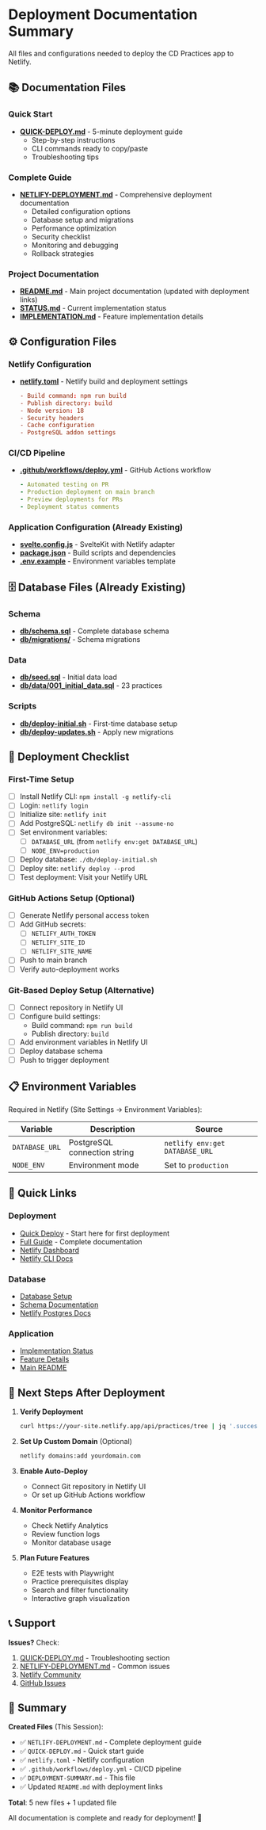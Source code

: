# Deployment Documentation Summary

All files and configurations needed to deploy the CD Practices app to Netlify.

## 📚 Documentation Files

### Quick Start
- **[QUICK-DEPLOY.md](./QUICK-DEPLOY.md)** - 5-minute deployment guide
  - Step-by-step instructions
  - CLI commands ready to copy/paste
  - Troubleshooting tips

### Complete Guide
- **[NETLIFY-DEPLOYMENT.md](./NETLIFY-DEPLOYMENT.md)** - Comprehensive deployment documentation
  - Detailed configuration options
  - Database setup and migrations
  - Performance optimization
  - Security checklist
  - Monitoring and debugging
  - Rollback strategies

### Project Documentation
- **[README.md](./README.md)** - Main project documentation (updated with deployment links)
- **[STATUS.md](./STATUS.md)** - Current implementation status
- **[IMPLEMENTATION.md](./IMPLEMENTATION.md)** - Feature implementation details

## ⚙️ Configuration Files

### Netlify Configuration
- **[netlify.toml](./netlify.toml)** - Netlify build and deployment settings
  ```toml
  - Build command: npm run build
  - Publish directory: build
  - Node version: 18
  - Security headers
  - Cache configuration
  - PostgreSQL addon settings
  ```

### CI/CD Pipeline
- **[.github/workflows/deploy.yml](./.github/workflows/deploy.yml)** - GitHub Actions workflow
  ```yaml
  - Automated testing on PR
  - Production deployment on main branch
  - Preview deployments for PRs
  - Deployment status comments
  ```

### Application Configuration (Already Existing)
- **[svelte.config.js](./svelte.config.js)** - SvelteKit with Netlify adapter
- **[package.json](./package.json)** - Build scripts and dependencies
- **[.env.example](./.env.example)** - Environment variables template

## 🗄️ Database Files (Already Existing)

### Schema
- **[db/schema.sql](./db/schema.sql)** - Complete database schema
- **[db/migrations/](./db/migrations/)** - Schema migrations

### Data
- **[db/seed.sql](./db/seed.sql)** - Initial data load
- **[db/data/001_initial_data.sql](./db/data/001_initial_data.sql)** - 23 practices

### Scripts
- **[db/deploy-initial.sh](./db/deploy-initial.sh)** - First-time database setup
- **[db/deploy-updates.sh](./db/deploy-updates.sh)** - Apply new migrations

## 🚀 Deployment Checklist

### First-Time Setup

- [ ] Install Netlify CLI: `npm install -g netlify-cli`
- [ ] Login: `netlify login`
- [ ] Initialize site: `netlify init`
- [ ] Add PostgreSQL: `netlify db init --assume-no`
- [ ] Set environment variables:
  - [ ] `DATABASE_URL` (from `netlify env:get DATABASE_URL`)
  - [ ] `NODE_ENV=production`
- [ ] Deploy database: `./db/deploy-initial.sh`
- [ ] Deploy site: `netlify deploy --prod`
- [ ] Test deployment: Visit your Netlify URL

### GitHub Actions Setup (Optional)

- [ ] Generate Netlify personal access token
- [ ] Add GitHub secrets:
  - [ ] `NETLIFY_AUTH_TOKEN`
  - [ ] `NETLIFY_SITE_ID`
  - [ ] `NETLIFY_SITE_NAME`
- [ ] Push to main branch
- [ ] Verify auto-deployment works

### Git-Based Deploy Setup (Alternative)

- [ ] Connect repository in Netlify UI
- [ ] Configure build settings:
  - Build command: `npm run build`
  - Publish directory: `build`
- [ ] Add environment variables in Netlify UI
- [ ] Deploy database schema
- [ ] Push to trigger deployment

## 📋 Environment Variables

Required in Netlify (Site Settings → Environment Variables):

| Variable | Description | Source |
|----------|-------------|--------|
| `DATABASE_URL` | PostgreSQL connection string | `netlify env:get DATABASE_URL` |
| `NODE_ENV` | Environment mode | Set to `production` |

## 🔗 Quick Links

### Deployment
- [Quick Deploy](./QUICK-DEPLOY.md) - Start here for first deployment
- [Full Guide](./NETLIFY-DEPLOYMENT.md) - Complete documentation
- [Netlify Dashboard](https://app.netlify.com/)
- [Netlify CLI Docs](https://cli.netlify.com/)

### Database
- [Database Setup](./db/README.md)
- [Schema Documentation](./docs/DATABASE.md)
- [Netlify Postgres Docs](https://docs.netlify.com/postgres/)

### Application
- [Implementation Status](./STATUS.md)
- [Feature Details](./IMPLEMENTATION.md)
- [Main README](./README.md)

## 🎯 Next Steps After Deployment

1. **Verify Deployment**
   ```bash
   curl https://your-site.netlify.app/api/practices/tree | jq '.success'
   ```

2. **Set Up Custom Domain** (Optional)
   ```bash
   netlify domains:add yourdomain.com
   ```

3. **Enable Auto-Deploy**
   - Connect Git repository in Netlify UI
   - Or set up GitHub Actions workflow

4. **Monitor Performance**
   - Check Netlify Analytics
   - Review function logs
   - Monitor database usage

5. **Plan Future Features**
   - E2E tests with Playwright
   - Practice prerequisites display
   - Search and filter functionality
   - Interactive graph visualization

## 📞 Support

**Issues?** Check:
1. [QUICK-DEPLOY.md](./QUICK-DEPLOY.md) - Troubleshooting section
2. [NETLIFY-DEPLOYMENT.md](./NETLIFY-DEPLOYMENT.md) - Common issues
3. [Netlify Community](https://answers.netlify.com/)
4. [GitHub Issues](https://github.com/your-repo/issues)

## 📝 Summary

**Created Files** (This Session):
- ✅ `NETLIFY-DEPLOYMENT.md` - Complete deployment guide
- ✅ `QUICK-DEPLOY.md` - Quick start guide
- ✅ `netlify.toml` - Netlify configuration
- ✅ `.github/workflows/deploy.yml` - CI/CD pipeline
- ✅ `DEPLOYMENT-SUMMARY.md` - This file
- ✅ Updated `README.md` with deployment links

**Total**: 5 new files + 1 updated file

All documentation is complete and ready for deployment! 🚀
